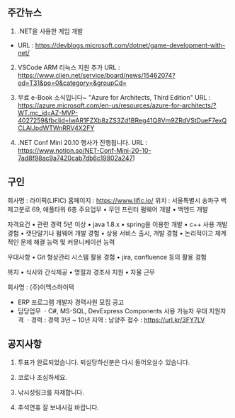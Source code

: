 ## 주간뉴스
1) .NET을 사용한 게임 개발
 - URL : https://devblogs.microsoft.com/dotnet/game-development-with-net/
 
2) VSCode ARM 리눅스 지원 추가 
URL : https://www.clien.net/service/board/news/15462074?od=T31&po=0&category=&groupCd=

3)  무료 e-Book 소식입니다~ "Azure for Architects, Third Edition"
URL : https://azure.microsoft.com/en-us/resources/azure-for-architects/?WT.mc_id=AZ-MVP-4027259&fbclid=IwAR1FZXb8zZS3Zd1BReg41Q8Vm9ZRdVStDueF7exQCLAlJpdWTWnRRV4X2FY

4) .NET Conf Mini 20.10 행사가 진행됩니다.
URL : https://www.notion.so/NET-Conf-Mini-20-10-7ad8f98ac9a7420cab7db6c19802a247)

## 구인
회사명 : 라이픽(LIFIC)
홈페이지 : https://www.lific.io/
위치 : 서울특별시 송파구 백제고분로 69, 애플타워 6층
주요업무
• 무인 프린터 펌웨어 개발
• 백엔드 개발

자격요건
• 관련 경력 5년 이상
•  java 1.8.x
• spring을 이용한 개발
• c++ 사용 개발 경험
• 캣단말기나 펌웨어 개발 경험
• 상용 서비스 출시, 개발 경험
• 논리적이고 체계적인 문제 해결 능력 및 커뮤니케이션 능력

우대사항
• Git 형상관리 시스템 활용 경험
• jira, confluence 등의 활용 경험

복지 
• 식사와 간식제공
• 명절과 경조사 지원
• 자율 근무

회사명 :  (주)이맥스하이텍
- ERP 프로그램 개발자 경력사원 모집 공고
- 담당업무
ㆍC#, MS-SQL, DevExpress Components 사용 가능자 우대
지원자격
ㆍ경력 : 경력 3년 ~ 10년
지역 : 남양주
접수 : https://url.kr/3FY7LV


## 공지사항

1) 투표가 완료되었습니다. 퇴실당하신분은 다시 들어오실수 있습니다.

2) 코로나 조심하세요.

3) 낚시성링크를 자제합니다.

4) 추석연휴 잘 보내시길 바랍니다.
